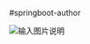 #springboot-author

![输入图片说明](https://git.oschina.net/lostad/authority/blob/master/doc/demo.jpg "在这里输入图片标题")